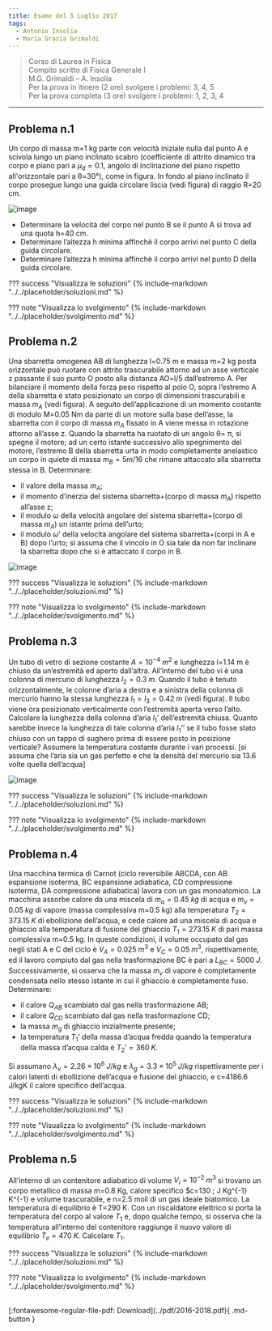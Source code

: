 ```yaml
---
title: Esame del 5 Luglio 2017
tags:
  - Antonio Insolia
  - Maria Grazia Grimaldi
---
```


>Corso di Laurea in Fisica <br>
Compito scritto di Fisica Generale I <br>
M.G. Grimaldi – A. Insolia <br>
Per la prova in itinere (2 ore) svolgere i problemi: 3, 4, 5 <br>
Per la prova completa (3 ore) svolgere i problemi: 1, 2, 3, 4 <br>

---

## Problema n.1
Un corpo di massa m=1 kg parte con velocità iniziale nulla dal punto A e scivola lungo un piano inclinato scabro (coefficiente di attrito dinamico tra corpo e piano pari a $μ_d=0.1$, angolo di inclinazione del piano rispetto all'orizzontale pari a θ=30°), come in figura. In fondo al piano inclinato il corpo prosegue lungo una guida circolare liscia (vedi figura) di raggio R=20 cm.

![image](https://user-images.githubusercontent.com/77018886/153271277-466e3c54-b643-4222-99cd-0556148f99a5.png)

- Determinare la velocità del corpo nel punto B se il punto A si trova ad una quota h=40 cm.
- Determinare l’altezza h minima affinchè il corpo arrivi nel punto C della guida circolare.
- Determinare l’altezza h minima affinchè il corpo arrivi nel punto D della guida circolare.

??? success "Visualizza le soluzioni"
    {% include-markdown "../../placeholder/soluzioni.md" %}

??? note "Visualizza lo svolgimento"
    {% include-markdown "../../placeholder/svolgimento.md" %}

## Problema n.2
Una sbarretta omogenea AB di lunghezza l=0.75 m e massa m=2 kg posta orizzontale può ruotare con attrito trascurabile attorno ad un asse verticale z passante il suo punto O posto alla distanza AO=l/5 dall’estremo A. Per bilanciare il momento della forza peso rispetto al polo O, sopra l’estremo A della sbarretta è stato posizionato un corpo di dimensioni trascurabili e massa $m_A$ (vedi figura). A seguito dell’applicazione di un momento costante di modulo M=0.05 Nm da parte di un motore sulla base dell’asse, la sbarretta con il corpo di massa $m_A$ fissato in A viene messa in rotazione attorno all’asse z. Quando la sbarretta ha ruotato di un angolo θ= π, si spegne il motore; ad un certo istante successivo allo spegnimento del motore, l’estremo B della sbarretta urta in modo completamente anelastico un corpo in quiete di massa $m_B=5m/16$ che rimane attaccato alla sbarretta stessa in B. Determinare:

- il valore della massa $m_A$;
- il momento d’inerzia del sistema sbarretta+(corpo di massa $m_A$) rispetto all’asse z;
- il modulo $ω$ della velocità angolare del sistema sbarretta+(corpo di massa $m_A$) un istante prima dell’urto;
- il modulo $ω’$ della velocità angolare del sistema sbarretta+(corpi in A e B) dopo l’urto; si assuma che il vincolo in O sia tale da non far inclinare la sbarretta dopo che si è attaccato il corpo in B.

![image](https://user-images.githubusercontent.com/77018886/153271352-de26e3b4-f678-4df5-bb62-d1350ea536a4.png)

??? success "Visualizza le soluzioni"
    {% include-markdown "../../placeholder/soluzioni.md" %}

??? note "Visualizza lo svolgimento"
    {% include-markdown "../../placeholder/svolgimento.md" %}

## Problema n.3
Un tubo di vetro di sezione costante $A=10^{-4} \; m^2$ e lunghezza l=1.14 m è chiuso da un’estremità ed aperto dall’altra. All’interno del tubo vi è una colonna di mercurio di lunghezza $l_2=0.3 \; m$. Quando il tubo è tenuto orizzontalmente, le colonne d’aria a destra e a sinistra della colonna di mercurio hanno la stessa lunghezza $l_1 = l_3 = 0.42 \; m$ (vedi figura). Il tubo viene ora posizionato verticalmente con l’estremità aperta verso l’alto. Calcolare la lunghezza della colonna d’aria $l_1 ’$ dell’estremità chiusa. Quanto sarebbe invece la lunghezza di tale colonna d’aria $l_1 ’’$ se il tubo fosse stato chiuso con un tappo di sughero prima di essere posto in posizione verticale? Assumere la temperatura costante durante i vari processi. 
[si assuma che l’aria sia un gas perfetto e che la densità del mercurio sia 13.6 volte quella dell’acqua]

![image](https://user-images.githubusercontent.com/77018886/153271403-e2e62581-75fd-46ec-92a9-ddbf9306749f.png)

??? success "Visualizza le soluzioni"
    {% include-markdown "../../placeholder/soluzioni.md" %}

??? note "Visualizza lo svolgimento"
    {% include-markdown "../../placeholder/svolgimento.md" %}

## Problema n.4
Una macchina termica di Carnot (ciclo reversibile ABCDA, con AB espansione isoterma, BC espansione adiabatica, CD compressione isoterma, DA compressione adiabatica) lavora con un gas monoatomico. La macchina assorbe calore da una miscela di $m_a=0.45 \; kg$ di acqua e $m_v=0.05 \; kg$ di vapore (massa complessiva m=0.5 kg) alla temperatura $T_2=373.15 \; K$ di ebollizione dell’acqua, e cede calore ad una miscela di acqua e ghiaccio alla temperatura di fusione del ghiaccio $T_1=273.15 \; K$ di pari massa complessiva m=0.5 kg. In queste condizioni, il volume occupato dal gas negli stati A e C del ciclo è $V_A=0.025 \; m^3$ e $V_C=0.05 \; m^3$, rispettivamente, ed il lavoro compiuto dal gas nella trasformazione BC è pari a $L_{BC}=5000 \; J$. Successivamente, si osserva che la massa $m_v$ di vapore è completamente condensata nello stesso istante in cui il ghiaccio è completamente fuso. Determinare:

- il calore $Q_{AB}$ scambiato dal gas nella trasformazione AB;
- il calore $Q_{CD}$ scambiato dal gas nella trasformazione CD;
- la massa $m_g$ di ghiaccio inizialmente presente;
- la temperatura $T_1 ’$ della massa d’acqua fredda quando la temperatura della massa d’acqua calda è $T_2 ’ =360 \; K$.

Si assumano $λ_v=2.26 × 10^6 \; J/kg$ e $λ_g=3.3 × 10^5 \; J/kg$ rispettivamente per i calori latenti di ebollizione
dell’acqua e fusione del ghiaccio, e c=4186.6 J/kgK il calore specifico dell’acqua.

??? success "Visualizza le soluzioni"
    {% include-markdown "../../placeholder/soluzioni.md" %}

??? note "Visualizza lo svolgimento"
    {% include-markdown "../../placeholder/svolgimento.md" %}

## Problema n.5
All'interno di un contenitore adiabatico di volume $V_i=10^{-2} \; m^3$ si trovano un corpo metallico di massa m=0.8 Kg, calore specifico $c=130 \; J Kg^{-1} K^{-1} e volume trascurabile, e n=2.5 moli di un gas ideale biatomico. La temperatura di equilibrio è T=290 K. Con un riscaldatore elettrico si porta la temperatura del corpo al valore $T_1$ e, dopo qualche tempo, si osserva che la temperatura all'interno del contenitore raggiunge il nuovo valore di equilibrio $T_e=470 \; K$. Calcolare $T_1$.

??? success "Visualizza le soluzioni"
    {% include-markdown "../../placeholder/soluzioni.md" %}

??? note "Visualizza lo svolgimento"
    {% include-markdown "../../placeholder/svolgimento.md" %}

<br>
[:fontawesome-regular-file-pdf: Download](../pdf/2016-2018.pdf){ .md-button }